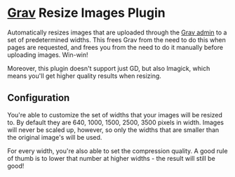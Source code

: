 # [Grav](http://getgrav.org) Resize Images Plugin

Automatically resizes images that are uploaded through the
[Grav admin](https://github.com/getgrav/grav-plugin-admin) to a set of
predetermined widths. This frees Grav from the need to do this when pages are requested, and frees you from the need to do it manually before uploading images. Win-win!

Moreover, this plugin doesn't support just GD, but also Imagick, which means you'll get higher quality results when resizing.

## Configuration

You're able to customize the set of widths that your images will be resized to. By default they are 640, 1000, 1500, 2500, 3500 pixels in width. Images will never be scaled up, however, so only the widths that are smaller than the original image's will be used.

For every width, you're also able to set the compression quality. A good rule of thumb is to lower that number at higher widths - the result will still be good!
